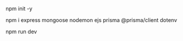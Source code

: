 <!-- 以下のつのを順番にターミナルに入力してください -->

npm init -y

npm i express mongoose nodemon ejs prisma @prisma/client dotenv

<!-- 以下のコードをターミナルに入力し、http://localhost:3000 にアクセス -->

npm run dev